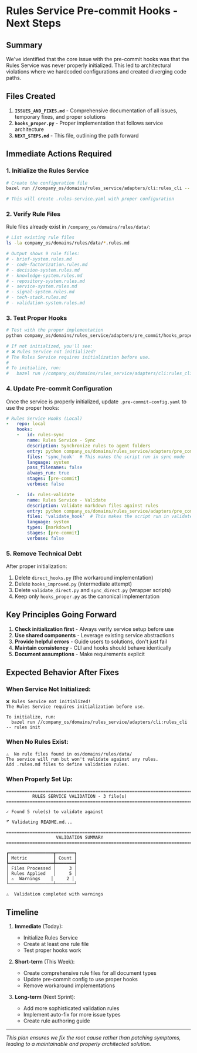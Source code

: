 # Rules Service Pre-commit Hooks - Next Steps

## Summary

We've identified that the core issue with the pre-commit hooks was that the Rules Service was never properly initialized. This led to architectural violations where we hardcoded configurations and created diverging code paths.

## Files Created

1. **`ISSUES_AND_FIXES.md`** - Comprehensive documentation of all issues, temporary fixes, and proper solutions
2. **`hooks_proper.py`** - Proper implementation that follows service architecture
3. **`NEXT_STEPS.md`** - This file, outlining the path forward

## Immediate Actions Required

### 1. Initialize the Rules Service

```bash
# Create the configuration file
bazel run //company_os/domains/rules_service/adapters/cli:rules_cli -- rules init

# This will create .rules-service.yaml with proper configuration
```

### 2. Verify Rule Files

Rule files already exist in `/company_os/domains/rules/data/`:

```bash
# List existing rule files
ls -la company_os/domains/rules/data/*.rules.md

# Output shows 9 rule files:
# - brief-system.rules.md
# - code-factorization.rules.md
# - decision-system.rules.md
# - knowledge-system.rules.md
# - repository-system.rules.md
# - service-system.rules.md
# - signal-system.rules.md
# - tech-stack.rules.md
# - validation-system.rules.md
```

### 3. Test Proper Hooks

```bash
# Test with the proper implementation
python company_os/domains/rules_service/adapters/pre_commit/hooks_proper.py validate README.md

# If not initialized, you'll see:
# ❌ Rules Service not initialized!
# The Rules Service requires initialization before use.
#
# To initialize, run:
#   bazel run //company_os/domains/rules_service/adapters/cli:rules_cli -- rules init
```

### 4. Update Pre-commit Configuration

Once the service is properly initialized, update `.pre-commit-config.yaml` to use the proper hooks:

```yaml
# Rules Service Hooks (Local)
-   repo: local
    hooks:
    -   id: rules-sync
        name: Rules Service - Sync
        description: Synchronize rules to agent folders
        entry: python company_os/domains/rules_service/adapters/pre_commit/hooks_proper.py
        files: 'sync_hook'  # This makes the script run in sync mode
        language: system
        pass_filenames: false
        always_run: true
        stages: [pre-commit]
        verbose: false

    -   id: rules-validate
        name: Rules Service - Validate
        description: Validate markdown files against rules
        entry: python company_os/domains/rules_service/adapters/pre_commit/hooks_proper.py
        files: 'validate_hook'  # This makes the script run in validate mode
        language: system
        types: [markdown]
        stages: [pre-commit]
        verbose: false
```

### 5. Remove Technical Debt

After proper initialization:
1. Delete `direct_hooks.py` (the workaround implementation)
2. Delete `hooks_improved.py` (intermediate attempt)
3. Delete `validate_direct.py` and `sync_direct.py` (wrapper scripts)
4. Keep only `hooks_proper.py` as the canonical implementation

## Key Principles Going Forward

1. **Check initialization first** - Always verify service setup before use
2. **Use shared components** - Leverage existing service abstractions
3. **Provide helpful errors** - Guide users to solutions, don't just fail
4. **Maintain consistency** - CLI and hooks should behave identically
5. **Document assumptions** - Make requirements explicit

## Expected Behavior After Fixes

### When Service Not Initialized:
```
❌ Rules Service not initialized!
The Rules Service requires initialization before use.

To initialize, run:
  bazel run //company_os/domains/rules_service/adapters/cli:rules_cli -- rules init
```

### When No Rules Exist:
```
⚠️  No rule files found in os/domains/rules/data/
The service will run but won't validate against any rules.
Add .rules.md files to define validation rules.
```

### When Properly Set Up:
```
================================================================================
          RULES SERVICE VALIDATION - 3 file(s)
================================================================================

✓ Found 5 rule(s) to validate against

⠋ Validating README.md...

================================================================================
                   VALIDATION SUMMARY
================================================================================

┏━━━━━━━━━━━━━━━━━┳━━━━━━━┓
┃ Metric          ┃ Count ┃
┡━━━━━━━━━━━━━━━━━╇━━━━━━━┩
│ Files Processed │     3 │
│ Rules Applied   │     5 │
│ ⚠️  Warnings    │     2 │
└─────────────────┴───────┘

⚠️  Validation completed with warnings
```

## Timeline

1. **Immediate** (Today):
   - Initialize Rules Service
   - Create at least one rule file
   - Test proper hooks work

2. **Short-term** (This Week):
   - Create comprehensive rule files for all document types
   - Update pre-commit config to use proper hooks
   - Remove workaround implementations

3. **Long-term** (Next Sprint):
   - Add more sophisticated validation rules
   - Implement auto-fix for more issue types
   - Create rule authoring guide

---

*This plan ensures we fix the root cause rather than patching symptoms, leading to a maintainable and properly architected solution.*
